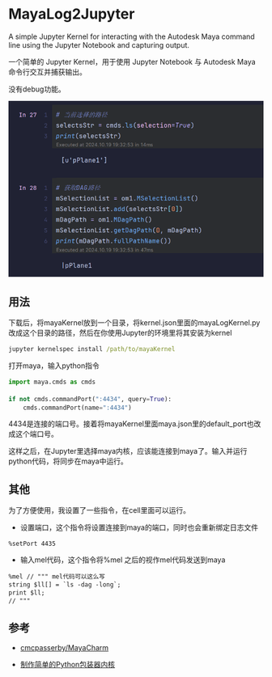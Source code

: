 # MayaLog2Jupyter
A simple Jupyter Kernel for interacting with the Autodesk Maya command line using the Jupyter Notebook and capturing output.

一个简单的 Jupyter Kernel，用于使用 Jupyter Notebook 与 Autodesk Maya 命令行交互并捕获输出。

没有debug功能。

![image-20241019195227161](https://raw.githubusercontent.com/PDE26jjk/misc/main/img/image-20241019195227161.png)

## 用法

下载后，将mayaKernel放到一个目录，将kernel.json里面的mayaLogKernel.py改成这个目录的路径，然后在你使用Jupyter的环境里将其安装为kernel

```cmd
jupyter kernelspec install /path/to/mayaKernel
```

打开maya，输入python指令

```python
import maya.cmds as cmds

if not cmds.commandPort(":4434", query=True):
    cmds.commandPort(name=":4434")
```

4434是连接的端口号。接着将mayaKernel里面maya.json里的default_port也改成这个端口号。

这样之后，在Jupyter里选择maya内核，应该能连接到maya了。输入并运行python代码，将同步在maya中运行。

## 其他

为了方便使用，我设置了一些指令，在cell里面可以运行。

- 设置端口，这个指令将设置连接到maya的端口，同时也会重新绑定日志文件

```
%setPort 4435
```

- 输入mel代码，这个指令将%mel 之后的视作mel代码发送到maya

```
%mel // """ mel代码可以这么写
string $ll[] = `ls -dag -long`;
print $ll;
// """
```



  ## 参考

- [cmcpasserby/MayaCharm](https://github.com/cmcpasserby/MayaCharm)

- [制作简单的Python包装器内核](https://daobook.github.io/jupyter_client/wrapperkernels.html)
